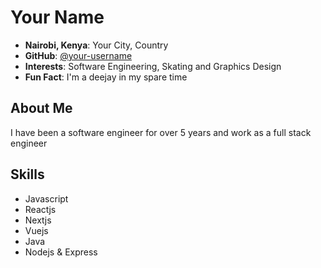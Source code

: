 # Your Name

- **Nairobi, Kenya**: Your City, Country
- **GitHub**: [@your-username](https://github.com/paulzay)
- **Interests**: Software Engineering, Skating and Graphics Design
- **Fun Fact**: I'm a deejay in my spare time

## About Me
I have been a software engineer for over 5 years and work as a full stack engineer

## Skills
- Javascript
- Reactjs
- Nextjs
- Vuejs
- Java
- Nodejs & Express
